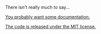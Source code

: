 There isn't really much to say...

[You probably want some documentation.](https://docs.rs/integer-partitions)

[The code is released under the MIT license.](https://choosealicense.com/licenses/mit/)
